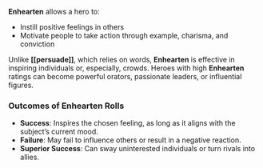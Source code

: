 **Enhearten** allows a hero to:

- Instill positive feelings in others  
- Motivate people to take action through example, charisma, and conviction  

Unlike **[[persuade]]**, which relies on words, **Enhearten** is effective in inspiring individuals or, especially, crowds. Heroes with high **Enhearten** ratings can become powerful orators, passionate leaders, or influential figures.

### Outcomes of Enhearten Rolls
- **Success**: Inspires the chosen feeling, as long as it aligns with the subject’s current mood.  
- **Failure**: May fail to influence others or result in a negative reaction.  
- **Superior Success**: Can sway uninterested individuals or turn rivals into allies.  
